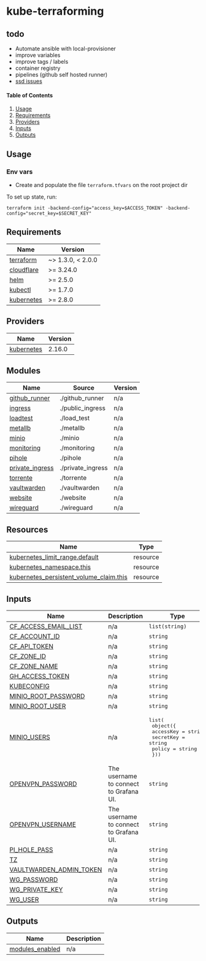 # kube-terraforming

## todo

- Automate ansible with local-provisioner
- improve variables
- improve tags / labels
- container registry
- pipelines (github self hosted runner)
- [ssd issues](https://www.reddit.com/r/debian/comments/k2gzy4/ext4fs_failed_to_convert_unwritten_extents_to/)

#### Table of Contents

1. [Usage](#usage)
2. [Requirements](#requirements)
3. [Providers](#Providers)
4. [Inputs](#inputs)
5. [Outputs](#outputs)

## Usage

### Env vars
- Create and populate the file `terraform.tfvars` on the root project dir

To set up state, run:
```
terraform init -backend-config="access_key=$ACCESS_TOKEN" -backend-config="secret_key=$SECRET_KEY"
```

<!-- BEGIN_TF_DOCS -->
## Requirements

| Name | Version |
|------|---------|
| <a name="requirement_terraform"></a> [terraform](#requirement\_terraform) | ~> 1.3.0, < 2.0.0 |
| <a name="requirement_cloudflare"></a> [cloudflare](#requirement\_cloudflare) | >= 3.24.0 |
| <a name="requirement_helm"></a> [helm](#requirement\_helm) | >= 2.5.0 |
| <a name="requirement_kubectl"></a> [kubectl](#requirement\_kubectl) | >= 1.7.0 |
| <a name="requirement_kubernetes"></a> [kubernetes](#requirement\_kubernetes) | >= 2.8.0 |

## Providers

| Name | Version |
|------|---------|
| <a name="provider_kubernetes"></a> [kubernetes](#provider\_kubernetes) | 2.16.0 |

## Modules

| Name | Source | Version |
|------|--------|---------|
| <a name="module_github_runner"></a> [github\_runner](#module\_github\_runner) | ./github_runner | n/a |
| <a name="module_ingress"></a> [ingress](#module\_ingress) | ./public_ingress | n/a |
| <a name="module_loadtest"></a> [loadtest](#module\_loadtest) | ./load_test | n/a |
| <a name="module_metallb"></a> [metallb](#module\_metallb) | ./metallb | n/a |
| <a name="module_minio"></a> [minio](#module\_minio) | ./minio | n/a |
| <a name="module_monitoring"></a> [monitoring](#module\_monitoring) | ./monitoring | n/a |
| <a name="module_pihole"></a> [pihole](#module\_pihole) | ./pihole | n/a |
| <a name="module_private_ingress"></a> [private\_ingress](#module\_private\_ingress) | ./private_ingress | n/a |
| <a name="module_torrente"></a> [torrente](#module\_torrente) | ./torrente | n/a |
| <a name="module_vaultwarden"></a> [vaultwarden](#module\_vaultwarden) | ./vaultwarden | n/a |
| <a name="module_website"></a> [website](#module\_website) | ./website | n/a |
| <a name="module_wireguard"></a> [wireguard](#module\_wireguard) | ./wireguard | n/a |

## Resources

| Name | Type |
|------|------|
| [kubernetes_limit_range.default](https://registry.terraform.io/providers/hashicorp/kubernetes/latest/docs/resources/limit_range) | resource |
| [kubernetes_namespace.this](https://registry.terraform.io/providers/hashicorp/kubernetes/latest/docs/resources/namespace) | resource |
| [kubernetes_persistent_volume_claim.this](https://registry.terraform.io/providers/hashicorp/kubernetes/latest/docs/resources/persistent_volume_claim) | resource |

## Inputs

| Name | Description | Type | Default | Required |
|------|-------------|------|---------|:--------:|
| <a name="input_CF_ACCESS_EMAIL_LIST"></a> [CF\_ACCESS\_EMAIL\_LIST](#input\_CF\_ACCESS\_EMAIL\_LIST) | n/a | `list(string)` | n/a | yes |
| <a name="input_CF_ACCOUNT_ID"></a> [CF\_ACCOUNT\_ID](#input\_CF\_ACCOUNT\_ID) | n/a | `string` | n/a | yes |
| <a name="input_CF_API_TOKEN"></a> [CF\_API\_TOKEN](#input\_CF\_API\_TOKEN) | n/a | `string` | n/a | yes |
| <a name="input_CF_ZONE_ID"></a> [CF\_ZONE\_ID](#input\_CF\_ZONE\_ID) | n/a | `string` | n/a | yes |
| <a name="input_CF_ZONE_NAME"></a> [CF\_ZONE\_NAME](#input\_CF\_ZONE\_NAME) | n/a | `string` | n/a | yes |
| <a name="input_GH_ACCESS_TOKEN"></a> [GH\_ACCESS\_TOKEN](#input\_GH\_ACCESS\_TOKEN) | n/a | `string` | n/a | yes |
| <a name="input_KUBECONFIG"></a> [KUBECONFIG](#input\_KUBECONFIG) | n/a | `string` | n/a | yes |
| <a name="input_MINIO_ROOT_PASSWORD"></a> [MINIO\_ROOT\_PASSWORD](#input\_MINIO\_ROOT\_PASSWORD) | n/a | `string` | n/a | yes |
| <a name="input_MINIO_ROOT_USER"></a> [MINIO\_ROOT\_USER](#input\_MINIO\_ROOT\_USER) | n/a | `string` | n/a | yes |
| <a name="input_MINIO_USERS"></a> [MINIO\_USERS](#input\_MINIO\_USERS) | n/a | <pre>list(<br>    object({<br>      accessKey = string<br>      secretKey = string<br>      policy    = string<br>  }))</pre> | n/a | yes |
| <a name="input_OPENVPN_PASSWORD"></a> [OPENVPN\_PASSWORD](#input\_OPENVPN\_PASSWORD) | The username to connect to Grafana UI. | `string` | n/a | yes |
| <a name="input_OPENVPN_USERNAME"></a> [OPENVPN\_USERNAME](#input\_OPENVPN\_USERNAME) | The username to connect to Grafana UI. | `string` | n/a | yes |
| <a name="input_PI_HOLE_PASS"></a> [PI\_HOLE\_PASS](#input\_PI\_HOLE\_PASS) | n/a | `string` | n/a | yes |
| <a name="input_TZ"></a> [TZ](#input\_TZ) | n/a | `string` | n/a | yes |
| <a name="input_VAULTWARDEN_ADMIN_TOKEN"></a> [VAULTWARDEN\_ADMIN\_TOKEN](#input\_VAULTWARDEN\_ADMIN\_TOKEN) | n/a | `string` | n/a | yes |
| <a name="input_WG_PASSWORD"></a> [WG\_PASSWORD](#input\_WG\_PASSWORD) | n/a | `string` | n/a | yes |
| <a name="input_WG_PRIVATE_KEY"></a> [WG\_PRIVATE\_KEY](#input\_WG\_PRIVATE\_KEY) | n/a | `string` | n/a | yes |
| <a name="input_WG_USER"></a> [WG\_USER](#input\_WG\_USER) | n/a | `string` | n/a | yes |

## Outputs

| Name | Description |
|------|-------------|
| <a name="output_modules_enabled"></a> [modules\_enabled](#output\_modules\_enabled) | n/a |
<!-- END_TF_DOCS -->



